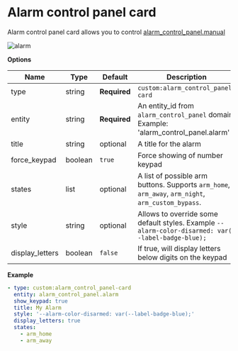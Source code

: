 # Alarm control panel card
Alarm control panel card allows you to control [alarm_control_panel.manual](https://www.home-assistant.io/components/alarm_control_panel.manual/)

![alarm](https://user-images.githubusercontent.com/7738048/42747472-2e456128-88e5-11e8-80ba-2521721dd291.gif)

**Options**

| Name | Type | Default | Description
| ---- | ---- | ------- | -----------
| type | string | **Required** | `custom:alarm_control_panel-card`
| entity | string | **Required** | An entity_id from `alarm_control_panel` domain. Example: 'alarm_control_panel.alarm'
| title | string | optional | A title for the alarm
| force_keypad | boolean | `true` | Force showing of number keypad
| states | list | optional | A list of possible arm buttons. Supports `arm_home`, `arm_away`, `arm_night`, `arm_custom_bypass`.
| style | string | optional | Allows to override some default styles. Example `--alarm-color-disarmed: var(--label-badge-blue);`
| display_letters | boolean | `false` | If true, will display letters below digits on the keypad

**Example**

```yaml
- type: custom:alarm_control_panel-card
  entity: alarm_control_panel.alarm
  show_keypad: true
  title: My Alarm
  style: '--alarm-color-disarmed: var(--label-badge-blue);'
  display_letters: true
  states:
    - arm_home
    - arm_away
```